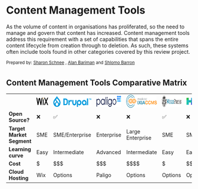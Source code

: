 # Content Management Tools
As the volume of content in  organisations has proliferated, so the need to manage and govern that content has increased. Content management tools address this requirement with a set of capabilities that spans the entire content lifecycle from creation through to deletion. As such, these systems often include tools found in other categories covered by this review project.<p>

<sup>Prepared by:
<a href="https://www.linkedin.com/in/sol-barron-36a07a1/">Sharon Schnee</a> , <a href="https://www.linkedin.com/in/sol-barron-36a07a1/">Alan Bariman</a>  and <a href="https://www.linkedin.com/in/sol-barron-36a07a1/">Shlomo Barron</a> 
##

## Content Management Tools Comparative Matrix
<table>
  <th>
    <td><a href="Wix.md"><img src='Wixlogo.png' height='20'></a></td> 
    <td><a href="Drupal.md"><img src='drupal.png' height='30'></a></td> 
    <td><sub><a href="Paligo.md"><img src='paligo-logo-1.png' height='30'></a></sub></td> 
    <td><a href="MadCap.md"><img src='ixia-logo.png' height='35'></a></td> 
    <td><a href="WordPress.md"><img src='WordPress-cropped-logo.png' height='30'></td> 
    <td><a href="Heretto.md"><img src='Heretto-2.png' height='20'></a></td> 
  </th>
  <tr>
    <td><b>Open Source?</td>
    <td>&#10060</td>
    <td>&#9989</td>
    <td>&#10060</td>
    <td>&#10060</td>
    <td>&#9989</td>
    <td>&#10060</td>
  </tr>
  <tr>
    <td><b>Target Market Segment</td>
    <td>SME</td>
    <td>SME/Enterprise</td>
    <td>Enterprise</td>
    <td>Large Enterprise</td>
    <td>SME</td>
    <td>SME/Enterprise</td>
  </tr> 
  <tr>
    <td><b>Learning curve</td>
    <td>Easy</td>
    <td>Intermediate</td>
    <td>Advanced</td>
    <td>Intermediate</td>
    <td>Easy</td>
    <td>Easy</td>
  </tr> 
  <tr>
    <td><b>Cost</td>
    <td>$</td>
    <td>$$$</td>
    <td>$$$</td>
    <td>$$$$</td>
    <td>$</td>
    <td>$$$</td>
  </tr>
  <tr>
    <td><b>Cloud Hosting</td>
    <td>Wix</td>
    <td>Options</td>
    <td>Paligo </td>
    <td>Options</td>
    <td>Options</td>
    <td>Options</td>
  </tr> 

</table>
